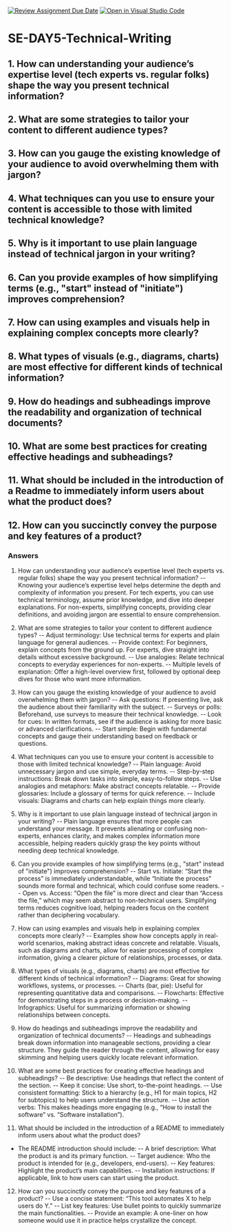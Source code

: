 [![Review Assignment Due Date](https://classroom.github.com/assets/deadline-readme-button-22041afd0340ce965d47ae6ef1cefeee28c7c493a6346c4f15d667ab976d596c.svg)](https://classroom.github.com/a/zsAR-pyY)
[![Open in Visual Studio Code](https://classroom.github.com/assets/open-in-vscode-2e0aaae1b6195c2367325f4f02e2d04e9abb55f0b24a779b69b11b9e10269abc.svg)](https://classroom.github.com/online_ide?assignment_repo_id=15982085&assignment_repo_type=AssignmentRepo)
# SE-DAY5-Technical-Writing
## 1. How can understanding your audience’s expertise level (tech experts vs. regular folks) shape the way you present technical information?
## 2. What are some strategies to tailor your content to different audience types?
## 3. How can you gauge the existing knowledge of your audience to avoid overwhelming them with jargon?
## 4. What techniques can you use to ensure your content is accessible to those with limited technical knowledge?
## 5. Why is it important to use plain language instead of technical jargon in your writing?
## 6. Can you provide examples of how simplifying terms (e.g., "start" instead of "initiate") improves comprehension?
## 7. How can using examples and visuals help in explaining complex concepts more clearly?
## 8. What types of visuals (e.g., diagrams, charts) are most effective for different kinds of technical information?
## 9. How do headings and subheadings improve the readability and organization of technical documents?
## 10. What are some best practices for creating effective headings and subheadings?
## 11. What should be included in the introduction of a Readme to immediately inform users about what the product does?
## 12. How can you succinctly convey the purpose and key features of a product?


### Answers
1. How can understanding your audience’s expertise level (tech experts vs. regular folks) shape the way you present technical information?
-- Knowing your audience’s expertise level helps determine the depth and complexity of information you present. For tech experts, you can use technical terminology, assume prior knowledge, and dive into deeper explanations. For non-experts, simplifying concepts, providing clear definitions, and avoiding jargon are essential to ensure comprehension.

2. What are some strategies to tailor your content to different audience types?
-- Adjust terminology: Use technical terms for experts and plain language for general audiences.
-- Provide context: For beginners, explain concepts from the ground up. For experts, dive straight into details without excessive background.
-- Use analogies: Relate technical concepts to everyday experiences for non-experts.
-- Multiple levels of explanation: Offer a high-level overview first, followed by optional deep dives for those who want more information.

3. How can you gauge the existing knowledge of your audience to avoid overwhelming them with jargon?
-- Ask questions: If presenting live, ask the audience about their familiarity with the subject.
-- Surveys or polls: Beforehand, use surveys to measure their technical knowledge.
-- Look for cues: In written formats, see if the audience is asking for more basic or advanced clarifications.
-- Start simple: Begin with fundamental concepts and gauge their understanding based on feedback or questions.

4. What techniques can you use to ensure your content is accessible to those with limited technical knowledge?
-- Plain language: Avoid unnecessary jargon and use simple, everyday terms.
-- Step-by-step instructions: Break down tasks into simple, easy-to-follow steps.
-- Use analogies and metaphors: Make abstract concepts relatable.
-- Provide glossaries: Include a glossary of terms for quick reference.
-- Include visuals: Diagrams and charts can help explain things more clearly.

5. Why is it important to use plain language instead of technical jargon in your writing?
-- Plain language ensures that more people can understand your message. It prevents alienating or confusing non-experts, enhances clarity, and makes complex information more accessible, helping readers quickly grasp the key points without needing deep technical knowledge.

6. Can you provide examples of how simplifying terms (e.g., "start" instead of "initiate") improves comprehension?
-- Start vs. Initiate: “Start the process” is immediately understandable, while “Initiate the process” sounds more formal and technical, which could confuse some readers.
-- Open vs. Access: “Open the file” is more direct and clear than “Access the file,” which may seem abstract to non-technical users. Simplifying terms reduces cognitive load, helping readers focus on the content rather than deciphering vocabulary.

7. How can using examples and visuals help in explaining complex concepts more clearly?
-- Examples show how concepts apply in real-world scenarios, making abstract ideas concrete and relatable. Visuals, such as diagrams and charts, allow for easier processing of complex information, giving a clearer picture of relationships, processes, or data.

8. What types of visuals (e.g., diagrams, charts) are most effective for different kinds of technical information?
-- Diagrams: Great for showing workflows, systems, or processes.
-- Charts (bar, pie): Useful for representing quantitative data and comparisons.
-- Flowcharts: Effective for demonstrating steps in a process or decision-making.
-- Infographics: Useful for summarizing information or showing relationships between concepts.

9. How do headings and subheadings improve the readability and organization of technical documents?
-- Headings and subheadings break down information into manageable sections, providing a clear structure. They guide the reader through the content, allowing for easy skimming and helping users quickly locate relevant information.

10. What are some best practices for creating effective headings and subheadings?
-- Be descriptive: Use headings that reflect the content of the section.
-- Keep it concise: Use short, to-the-point headings.
-- Use consistent formatting: Stick to a hierarchy (e.g., H1 for main topics, H2 for subtopics) to help users understand the structure.
-- Use action verbs: This makes headings more engaging (e.g., “How to install the software” vs. “Software installation”).

11. What should be included in the introduction of a README to immediately inform users about what the product does?
- The README introduction should include:
-- A brief description: What the product is and its primary function.
-- Target audience: Who the product is intended for (e.g., developers, end-users).
-- Key features: Highlight the product’s main capabilities.
-- Installation instructions: If applicable, link to how users can start using the product.

12. How can you succinctly convey the purpose and key features of a product?
-- Use a concise statement: “This tool automates X to help users do Y.”
-- List key features: Use bullet points to quickly summarize the main functionalities.
-- Provide an example: A one-liner on how someone would use it in practice helps crystallize the concept.
